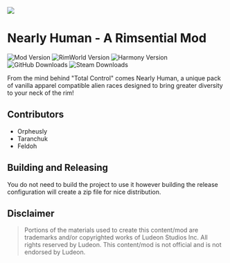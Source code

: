 <p>
  <a href="https://steamcommunity.com/sharedfiles/filedetails/?id=2658925101" alt="Steam Workshop Link">
  <img src="https://img.shields.io/static/v1?label=Steam&message=Workshop&color=blue&logo=steam&link=https://steamcommunity.com/sharedfiles/filedetails/?id=2658925101"/>
  </a>
</p>

# Nearly Human - A Rimsential Mod

![Mod Version](https://img.shields.io/badge/Mod_Version-1.0.1-blue.svg)
![RimWorld Version](https://img.shields.io/badge/Built_for_RimWorld-1.4-blue.svg)
![Harmony Version](https://img.shields.io/badge/Powered_by_Harmony-2.2.2-blue.svg)
![GitHub Downloads](https://img.shields.io/github/downloads/feldoh/NearlyHuman/total?colorB=blue&label=GitHub+Downloads)
![Steam Downloads](https://img.shields.io/steam/downloads/2658925101?colorB=blue&label=Steam+Downloads)

From the mind behind "Total Control" comes Nearly Human, a unique pack of vanilla apparel compatible alien races designed to bring greater diversity to your neck of the rim!

## Contributors
* Orpheusly
* Taranchuk
* Feldoh

## Building and Releasing
You do not need to build the project to use it however building the release configuration will create a zip file for nice distribution.

## Disclaimer
>Portions of the materials used to create this content/mod are trademarks and/or copyrighted works of Ludeon Studios Inc. All rights reserved by Ludeon. This content/mod is not official and is not endorsed by Ludeon.
